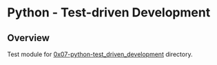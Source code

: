 # Python - Test-driven Development

## Overview
Test module for [0x07-python-test_driven_development](/0x07-python-test_driven_development) directory.
